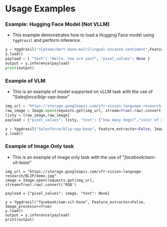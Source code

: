 # Usage Examples

### **Example: Hugging Face Model (Not VLLM)**
- This example demonstrates how to load a Hugging Face model using `Yggdrasil` and perform inference.
```python
y = Yggdrasil("nlptown/bert-base-multilingual-uncased-sentiment",Feature_extractor=False,Image_processor=False,Config_Name="BertForNextSentencePrediction")
y.load()
payload = { "text": "Hello, how are you?", "pixel_values": None }
output = y.inference(payload)
print(output)
```
### **Example of VLM**
- This is an example of model supported on vLLM task with the use of "*Salesforce/blip-vqa-base*"
```python
img_url = 'https://storage.googleapis.com/sfr-vision-language-research/BLIP/demo.jpg' 
raw_image = Image.open(requests.get(img_url, stream=True).raw).convert('RGB')
listy = [raw_image,raw_image]
payload = {"pixel_values": listy, "text": ["how many dogs?","color of dog"]}

y = Yggdrasil("Salesforce/blip-vqa-base", Feature_extractor=False, Image_processor=False)
y.load()
```
### **Example of Image Only task**
- This is an example of image only task with the use of "*facebook/sam-vit-base*"
```
img_url = "https://storage.googleapis.com/sfr-vision-language-research/BLIP/demo.jpg"
image = Image.open(requests.get(img_url, stream=True).raw).convert('RGB')

payload = {"pixel_values": image, "text": None}

y = Yggdrasil("facebook/sam-vit-base", Feature_extractor=False, Image_processor=True)
y.load()
output = y.inference(payload)
print(output)
